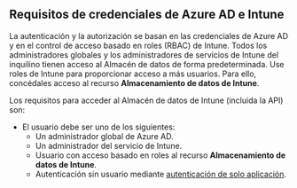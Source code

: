 <!-- This include is part of the Intune Data Warehouse documentation. -->

## <a name="azure-ad-and-intune-credential-requirements"></a>Requisitos de credenciales de Azure AD e Intune

La autenticación y la autorización se basan en las credenciales de Azure AD y en el control de acceso basado en roles (RBAC) de Intune. Todos los administradores globales y los administradores de servicios de Intune del inquilino tienen acceso al Almacén de datos de forma predeterminada. Use roles de Intune para proporcionar acceso a más usuarios. Para ello, concédales acceso al recurso **Almacenamiento de datos de Intune**.

Los requisitos para acceder al Almacén de datos de Intune (incluida la API) son:

  -  El usuario debe ser uno de los siguientes:
      -  Un administrador global de Azure AD.
      -  Un administrador del servicio de Intune.
      -  Usuario con acceso basado en roles al recurso **Almacenamiento de datos de Intune**.
      -  Autenticación sin usuario mediante [autenticación de solo aplicación](../data-warehouse-app-only-auth.md). 